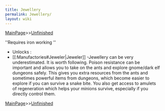 ```yaml
---
title: Jewellery
permalink: Jewellery/
layout: wiki
---
```


[MainPage](/keeperrl_wiki/ "wikilink")>>[Unfinished](/keeperrl_wiki/Unfinished "wikilink")

 
''Requires iron working
'' 
- Unlocks :
- [[:Manufactories#Jeweler|Jeweler]]
-Jewellery can be very underestimated. It is worth following. Poison resistance can be important and allows you to take on the ants and explore gnome/dark elf dungeons safely. This gives you extra resources from the ants and sometimes powerful items from dungeons, which become easier to explore if you can survive a snake bite. You also get access to amulets of regeneration which helps your minions survive, especially if you directly control them.

[MainPage](/keeperrl_wiki/ "wikilink")>>[Unfinished](/keeperrl_wiki/Unfinished "wikilink")

